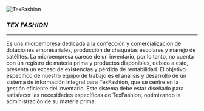 
![TexFashion](https://github.com/Maicol13montoya/thex_fashion/assets/172074119/596ae1a3-da54-4ec9-b207-f954e8f42426)
###   ***TEX FASHION***

------------

<p>
Es una microempresa dedicada a la confección y  comercialización de dotaciones empresariales, producción de chaquetas escolares y manejo de satélites. 
La microempresa  carece de un inventario, por lo tanto, no cuenta con un registro de materia prima y productos disponibles, debido a esto, presenta un exceso de existencias y pérdida de rentabilidad. 
El objetivo especifico de nuestro equipo de trabajo es el analisis y desarrollo de un sistema de información integral para TexFashion,  que se centre en la gestión eficiente del inventario. 
Este sistema debe estar diseñado para satisfacer las necesidades específicas de TexFashion, optimizando la administración de su materia prima.
</p>



